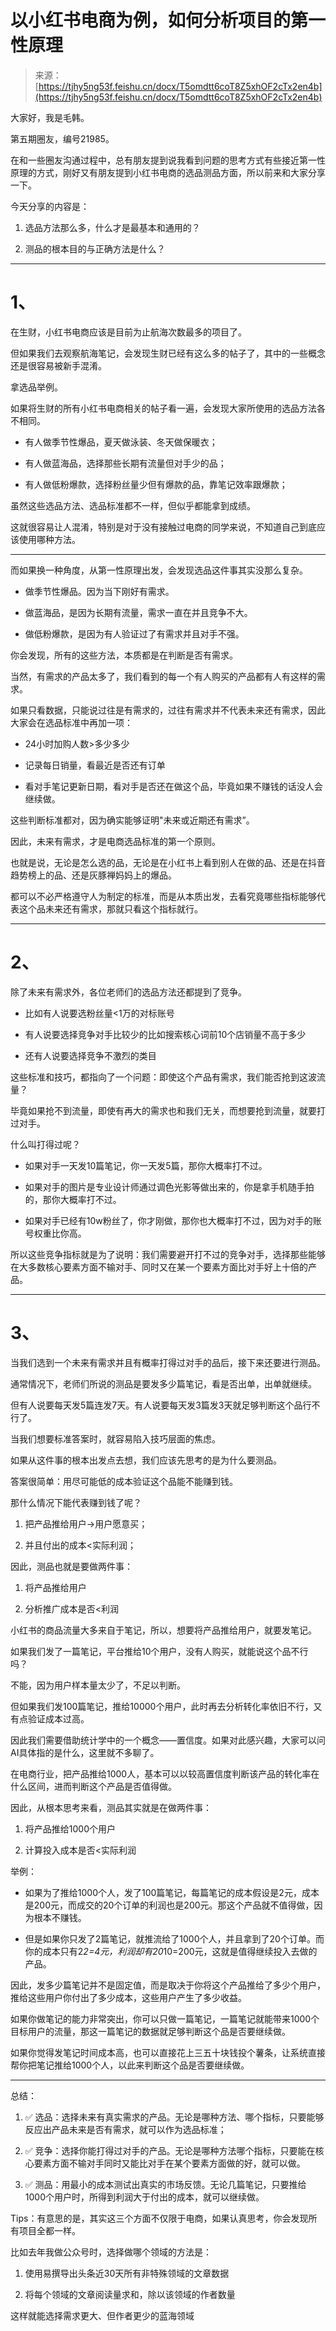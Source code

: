 # 以小红书电商为例，如何分析项目的第一性原理

> 来源：[https://tjhy5ng53f.feishu.cn/docx/T5omdtt6coT8Z5xhOF2cTx2en4b](https://tjhy5ng53f.feishu.cn/docx/T5omdtt6coT8Z5xhOF2cTx2en4b)

大家好，我是毛韩。

第五期圈友，编号21985。

在和一些圈友沟通过程中，总有朋友提到说我看到问题的思考方式有些接近第一性原理的方式，刚好又有朋友提到小红书电商的选品测品方面，所以前来和大家分享一下。

今天分享的内容是：

1.  选品方法那么多，什么才是最基本和通用的？

1.  测品的根本目的与正确方法是什么？

* * *

# 1、

在生财，小红书电商应该是目前为止航海次数最多的项目了。

但如果我们去观察航海笔记，会发现生财已经有这么多的帖子了，其中的一些概念还是很容易被新手混淆。

拿选品举例。

如果将生财的所有小红书电商相关的帖子看一遍，会发现大家所使用的选品方法各不相同。

*   有人做季节性爆品，夏天做泳装、冬天做保暖衣；

*   有人做蓝海品，选择那些长期有流量但对手少的品；

*   有人做低粉爆款，选择粉丝量少但有爆款的品，靠笔记效率跟爆款；

虽然这些选品方法、选品标准都不一样，但似乎都能拿到成绩。

这就很容易让人混淆，特别是对于没有接触过电商的同学来说，不知道自己到底应该使用哪种方法。

* * *

而如果换一种角度，从第一性原理出发，会发现选品这件事其实没那么复杂。

*   做季节性爆品。因为当下刚好有需求。

*   做蓝海品，是因为长期有流量，需求一直在并且竞争不大。

*   做低粉爆款，是因为有人验证过了有需求并且对手不强。

你会发现，所有的这些方法，本质都是在判断是否有需求。

当然，有需求的产品太多了，我们看到的每一个有人购买的产品都有人有这样的需求。

如果只看数据，只能说过往是有需求的，过往有需求并不代表未来还有需求，因此大家会在选品标准中再加一项：

*   24小时加购人数>多少多少

*   记录每日销量，看最近是否还有订单

*   看对手笔记更新日期，看对手是否还在做这个品，毕竟如果不赚钱的话没人会继续做。

这些判断标准都对，因为确实能够证明"未来或近期还有需求”。

因此，未来有需求，才是电商选品标准的第一个原则。

也就是说，无论是怎么选的品，无论是在小红书上看到别人在做的品、还是在抖音趋势榜上的品、还是灰豚禅妈妈上的爆品。

都可以不必严格遵守人为制定的标准，而是从本质出发，去看究竟哪些指标能够代表这个品未来还有需求，那就只看这个指标就行。

* * *

# 2、

除了未来有需求外，各位老师们的选品方法还都提到了竞争。

*   比如有人说要选粉丝量<1万的对标账号

*   有人说要选择竞争对手比较少的比如搜索核心词前10个店销量不高于多少

*   还有人说要选择竞争不激烈的类目

这些标准和技巧，都指向了一个问题：即使这个产品有需求，我们能否抢到这波流量？

毕竟如果抢不到流量，即使有再大的需求也和我们无关，而想要抢到流量，就要打过对手。

什么叫打得过呢？

*   如果对手一天发10篇笔记，你一天发5篇，那你大概率打不过。

*   如果对手的图片是专业设计师通过调色光影等做出来的，你是拿手机随手拍的，那你大概率打不过。

*   如果对手已经有10w粉丝了，你才刚做，那你也大概率打不过，因为对手的账号权重比你高。

所以这些竞争指标就是为了说明：我们需要避开打不过的竞争对手，选择那些能够在大多数核心要素方面不输对手、同时又在某一个要素方面比对手好上十倍的产品。

* * *

# 3、

当我们选到一个未来有需求并且有概率打得过对手的品后，接下来还要进行测品。

通常情况下，老师们所说的测品是要发多少篇笔记，看是否出单，出单就继续。

但有人说要每天发5篇连发7天。有人说要每天发3篇发3天就足够判断这个品行不行了。

当我们想要标准答案时，就容易陷入技巧层面的焦虑。

如果从这件事的根本出发点去想，我们应该先思考的是为什么要测品。

答案很简单：用尽可能低的成本验证这个品能不能赚到钱。

那什么情况下能代表赚到钱了呢？

1.  把产品推给用户→用户愿意买；

1.  并且付出的成本<实际利润；

因此，测品也就是要做两件事：

1.  将产品推给用户

1.  分析推广成本是否<利润

小红书的商品流量大多来自于笔记，所以，想要将产品推给用户，就要发笔记。

如果我们发了一篇笔记，平台推给10个用户，没有人购买，就能说这个品不行吗？

不能，因为用户样本量太少了，不足以判断。

但如果我们发100篇笔记，推给10000个用户，此时再去分析转化率依旧不行，又有点验证成本过高。

因此我们需要借助统计学中的一个概念——置信度。如果对此感兴趣，大家可以问AI具体指的是什么，这里就不多聊了。

在电商行业，把产品推给1000人，基本可以以较高置信度判断该产品的转化率在什么区间，进而判断这个产品是否值得做。

因此，从根本思考来看，测品其实就是在做两件事：

1.  将产品推给1000个用户

1.  计算投入成本是否<实际利润

举例：

*   如果为了推给1000个人，发了100篇笔记，每篇笔记的成本假设是2元，成本是200元，而成交的20个订单的利润也是200元。那这个产品就不值得做，因为根本不赚钱。

*   但是如果你只发了2篇笔记，就推流给了1000个人，并且拿到了20个订单。而你的成本只有2*2=4元，利润却有20*10=200元，这就是值得继续投入去做的产品。

因此，发多少篇笔记并不是固定值，而是取决于你将这个产品推给了多少个用户，推给这些用户你付出了多少成本，这些用户产生了多少收益。

如果你做笔记的能力非常突出，你可以只做一篇笔记，一篇笔记就能带来1000个目标用户的流量，那这一篇笔记的数据就足够判断这个品是否要继续做。

如果你觉得发笔记时间成本高，也可以直接花上三五十块钱投个薯条，让系统直接帮你把笔记推给1000个人，以此来判断这个品是否要继续做。

* * *

总结：

1.  ✅ 选品：选择未来有真实需求的产品。无论是哪种方法、哪个指标，只要能够反应出产品未来是否有需求，就可以作为选品标准；

1.  ✅ 竞争：选择你能打得过对手的产品。无论是哪种方法哪个指标，只要能在核心要素方面不输对手同时又能比对手在某个要素方面做的好，就可以做。

1.  ✅ 测品：用最小的成本测试出真实的市场反馈。无论几篇笔记，只要推给1000个用户时，所得到利润大于付出的成本，就可以继续做。

Tips：有意思的是，其实这三个方面不仅限于电商，如果认真思考，你会发现所有项目全都一样。

比如去年我做公众号时，选择做哪个领域的方法是：

1.  使用易撰导出头条近30天所有非特殊领域的文章数据

1.  将每个领域的文章阅读量求和，除以该领域的作者数量

这样就能选择需求更大、但作者更少的蓝海领域